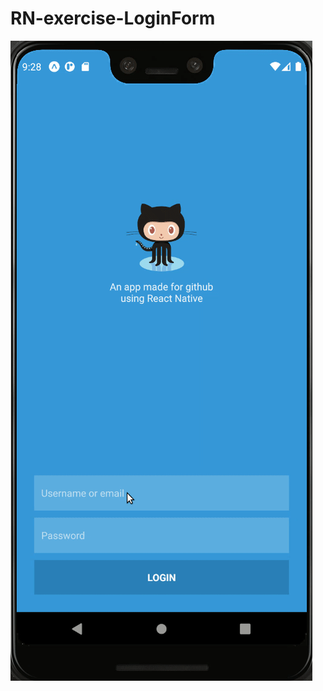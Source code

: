 # RN-exercise-LoginForm
![Exercise image](https://raw.githubusercontent.com/tonisg91/RN-exercise-LoginForm/main/assets/ezgif.com-gif-maker.gif)
